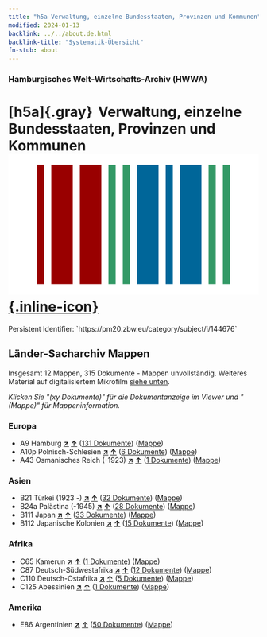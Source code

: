 ```yaml
---
title: "h5a Verwaltung, einzelne Bundesstaaten, Provinzen und Kommunen"
modified: 2024-01-13
backlink: ../../about.de.html
backlink-title: "Systematik-Übersicht"
fn-stub: about
---
```


### Hamburgisches Welt-Wirtschafts-Archiv (HWWA)

# [h5a]{.gray}&#8201; Verwaltung, einzelne Bundesstaaten, Provinzen und Kommunen &#160; [![Wikidata](/images/Wikidata-logo.svg "Wikidata"){.inline-icon}](http://www.wikidata.org/entity/Q99427893)

<div class="hint">Persistent Identifier: `https://pm20.zbw.eu/category/subject/i/144676`</div>







## Länder-Sacharchiv Mappen






Insgesamt 12 Mappen, 315 Dokumente - Mappen unvollständig. Weiteres Material auf digitalisiertem Mikrofilm [siehe unten](#filmsections).

_Klicken Sie "(xy Dokumente)" für die Dokumentanzeige im Viewer und "(Mappe)" für Mappeninformation._




### Europa

- A9 Hamburg [**&nearr;**](../../../geo/i/140905/about.de.html "Hamburg (alle Mappen)") [**&uarr;**](../../../geo/about.de.html#A9 "Ländersystematik") (<a href="https://pm20.zbw.eu/iiifview/folder/sh/140905,144676" title="über: Hamburg : Verwaltung, einzelne Bundesstaaten, Provinzen und Kommunen" target="_blank">131 Dokumente</a>) ([Mappe](../../../../folder/sh/1409xx/140905/1446xx/144676/about.de.html))
- A10p Polnisch-Schlesien [**&nearr;**](../../../geo/i/140951/about.de.html "Polnisch-Schlesien (alle Mappen)") [**&uarr;**](../../../geo/about.de.html#A10p "Ländersystematik") (<a href="https://pm20.zbw.eu/iiifview/folder/sh/140951,144676" title="über: Polnisch-Schlesien : Verwaltung, einzelne Bundesstaaten, Provinzen und Kommunen" target="_blank">6 Dokumente</a>) ([Mappe](../../../../folder/sh/1409xx/140951/1446xx/144676/about.de.html))
- A43 Osmanisches Reich (-1923) [**&nearr;**](../../../geo/i/141034/about.de.html "Osmanisches Reich (-1923) (alle Mappen)") [**&uarr;**](../../../geo/about.de.html#A43 "Ländersystematik") (<a href="https://pm20.zbw.eu/iiifview/folder/sh/141034,144676" title="über: Osmanisches Reich (-1923) : Verwaltung, einzelne Bundesstaaten, Provinzen und Kommunen" target="_blank">1 Dokumente</a>) ([Mappe](../../../../folder/sh/1410xx/141034/1446xx/144676/about.de.html))

### Asien

- B21 Türkei (1923 -) [**&nearr;**](../../../geo/i/141111/about.de.html "Türkei (1923 -) (alle Mappen)") [**&uarr;**](../../../geo/about.de.html#B21 "Ländersystematik") (<a href="https://pm20.zbw.eu/iiifview/folder/sh/141111,144676" title="über: Türkei (1923 -) : Verwaltung, einzelne Bundesstaaten, Provinzen und Kommunen" target="_blank">32 Dokumente</a>) ([Mappe](../../../../folder/sh/1411xx/141111/1446xx/144676/about.de.html))
- B24a Palästina (-1945) [**&nearr;**](../../../geo/i/141115/about.de.html "Palästina (-1945) (alle Mappen)") [**&uarr;**](../../../geo/about.de.html#B24a "Ländersystematik") (<a href="https://pm20.zbw.eu/iiifview/folder/sh/141115,144676" title="über: Palästina (-1945) : Verwaltung, einzelne Bundesstaaten, Provinzen und Kommunen" target="_blank">28 Dokumente</a>) ([Mappe](../../../../folder/sh/1411xx/141115/1446xx/144676/about.de.html))
- B111 Japan [**&nearr;**](../../../geo/i/141272/about.de.html "Japan (alle Mappen)") [**&uarr;**](../../../geo/about.de.html#B111 "Ländersystematik") (<a href="https://pm20.zbw.eu/iiifview/folder/sh/141272,144676" title="über: Japan : Verwaltung, einzelne Bundesstaaten, Provinzen und Kommunen" target="_blank">33 Dokumente</a>) ([Mappe](../../../../folder/sh/1412xx/141272/1446xx/144676/about.de.html))
- B112 Japanische Kolonien [**&nearr;**](../../../geo/i/141273/about.de.html "Japanische Kolonien (alle Mappen)") [**&uarr;**](../../../geo/about.de.html#B112 "Ländersystematik") (<a href="https://pm20.zbw.eu/iiifview/folder/sh/141273,144676" title="über: Japanische Kolonien : Verwaltung, einzelne Bundesstaaten, Provinzen und Kommunen" target="_blank">15 Dokumente</a>) ([Mappe](../../../../folder/sh/1412xx/141273/1446xx/144676/about.de.html))

### Afrika

- C65 Kamerun [**&nearr;**](../../../geo/i/141410/about.de.html "Kamerun (alle Mappen)") [**&uarr;**](../../../geo/about.de.html#C65 "Ländersystematik") (<a href="https://pm20.zbw.eu/iiifview/folder/sh/141410,144676" title="über: Kamerun : Verwaltung, einzelne Bundesstaaten, Provinzen und Kommunen" target="_blank">1 Dokumente</a>) ([Mappe](../../../../folder/sh/1414xx/141410/1446xx/144676/about.de.html))
- C87 Deutsch-Südwestafrika [**&nearr;**](../../../geo/i/141450/about.de.html "Deutsch-Südwestafrika (alle Mappen)") [**&uarr;**](../../../geo/about.de.html#C87 "Ländersystematik") (<a href="https://pm20.zbw.eu/iiifview/folder/sh/141450,144676" title="über: Deutsch-Südwestafrika : Verwaltung, einzelne Bundesstaaten, Provinzen und Kommunen" target="_blank">12 Dokumente</a>) ([Mappe](../../../../folder/sh/1414xx/141450/1446xx/144676/about.de.html))
- C110 Deutsch-Ostafrika [**&nearr;**](../../../geo/i/141471/about.de.html "Deutsch-Ostafrika (alle Mappen)") [**&uarr;**](../../../geo/about.de.html#C110 "Ländersystematik") (<a href="https://pm20.zbw.eu/iiifview/folder/sh/141471,144676" title="über: Deutsch-Ostafrika : Verwaltung, einzelne Bundesstaaten, Provinzen und Kommunen" target="_blank">5 Dokumente</a>) ([Mappe](../../../../folder/sh/1414xx/141471/1446xx/144676/about.de.html))
- C125 Abessinien [**&nearr;**](../../../geo/i/141482/about.de.html "Abessinien (alle Mappen)") [**&uarr;**](../../../geo/about.de.html#C125 "Ländersystematik") (<a href="https://pm20.zbw.eu/iiifview/folder/sh/141482,144676" title="über: Abessinien : Verwaltung, einzelne Bundesstaaten, Provinzen und Kommunen" target="_blank">1 Dokumente</a>) ([Mappe](../../../../folder/sh/1414xx/141482/1446xx/144676/about.de.html))

### Amerika

- E86 Argentinien [**&nearr;**](../../../geo/i/141692/about.de.html "Argentinien (alle Mappen)") [**&uarr;**](../../../geo/about.de.html#E86 "Ländersystematik") (<a href="https://pm20.zbw.eu/iiifview/folder/sh/141692,144676" title="über: Argentinien : Verwaltung, einzelne Bundesstaaten, Provinzen und Kommunen" target="_blank">50 Dokumente</a>) ([Mappe](../../../../folder/sh/1416xx/141692/1446xx/144676/about.de.html))



<a id="filmsections" />













